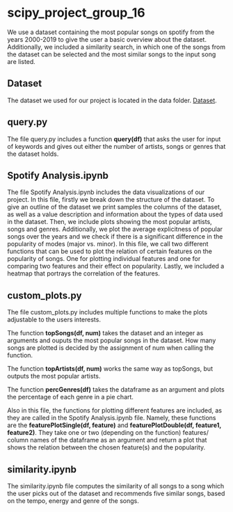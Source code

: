 # scipy_project_group_16
We use a dataset containing the most popular songs on spotify from the years 2000-2019 to give the user a basic overview about the dataset.
Additionally, we included a similarity search, in which one of the songs from the dataset can be selected and the most similar songs to the input song are listed.

## Dataset
The dataset we used for our project is located in the data folder. [Dataset](https://www.kaggle.com/datasets/paradisejoy/top-hits-spotify-from-20002019).

## query.py
The file query.py includes a function **query(df)** that asks the user for input of keywords and gives out either the number of artists, songs or genres that the dataset holds.

## Spotify Analysis.ipynb
The file Spotify Analysis.ipynb includes the data visualizations of our project.
In this file, firstly we break down the structure of the dataset. To give an outline of the dataset we print samples the columns of the dataset, as well as a value description and information about the types of data used in the dataset. 
Then, we include plots showing the most popular artists, songs and genres. Additionally, we plot the average explicitness of popular songs over the years and we check if there is a significant difference in the popularity of modes (major vs. minor). 
In this file, we call two different functions that can be used to plot the relation of certain features on the popularity of songs. One for plotting individual features and one for comparing two features and their effect on popularity.
Lastly, we included a heatmap that portrays the correlation of the features.

## custom_plots.py
The file custom_plots.py includes multiple functions to make the plots adjustable to the users interests.

The function **topSongs(df, num)** takes the dataset and an integer as arguments and ouputs the most popular songs in the dataset. How many songs are plotted is decided by the assignment of num when calling    the function. 

The function **topArtists(df, num)** works the same way as topSongs, but outputs the most popular artists. 

The function **percGenres(df)** takes the dataframe as an argument and plots the percentage of each genre in a pie chart. 

Also in this file, the functions for plotting different features are included, as they are called in the Spotify Analysis.ipynb file. Namely, these functions are the **featurePlotSingle(df, feature)** and **featurePlotDouble(df, feature1, feature2)**. They take one or two (depending on the function) features/ column names of the dataframe as an argument and return a plot that shows the relation between the chosen feature(s) and the popularity. 

## similarity.ipynb
The similarity.ipynb file computes the similarity of all songs to a song which the user picks out of the dataset and recommends five similar songs, based on the tempo, energy and genre of the songs. 

